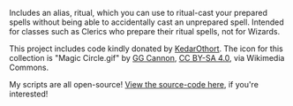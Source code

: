 Includes an alias, ritual, which you can use to ritual-cast your prepared spells without being able to accidentally cast an unprepared spell. Intended for classes such as Clerics who prepare their ritual spells, not for Wizards.

This project includes code kindly donated by [KedarOthort](https://github.com/KedarOthort).
The icon for this collection is "Magic Circle.gif" by [GG Cannon](https://commons.wikimedia.org/wiki/File:Magic_Circle.gif), [CC BY-SA 4.0](https://creativecommons.org/licenses/by-sa/4.0), via Wikimedia Commons.

My scripts are all open-source! [View the source-code here](https://github.com/Undeemiss/Avrae-Scripts), if you're interested!

